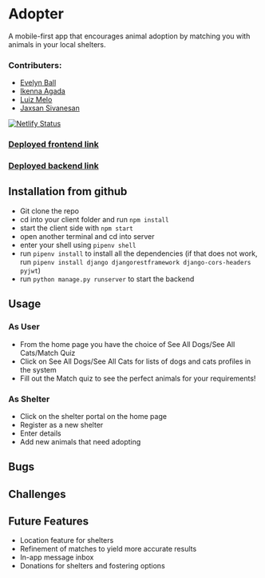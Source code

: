 # Adopter
A mobile-first app that encourages animal adoption by matching you with animals in your local shelters.

### Contributers:
- [Evelyn Ball](https://github.com/evelyn516)
- [Ikenna Agada](https://github.com/ikenna98) 
- [Luiz Melo](https://github.com/LuizWebDev)
- [Jaxsan Sivanesan](https://github.com/Jaxsan2206)

[![Netlify Status](https://api.netlify.com/api/v1/badges/2b9211c2-ca7f-4707-866e-d465606e9fbd/deploy-status)](https://app.netlify.com/sites/adopters-lap4/deploys)

### [Deployed frontend link](https://adopters-lap4.netlify.app/)

### [Deployed backend link](https://adopter-lap4.herokuapp.com/)

## Installation from github
* Git clone the repo
* cd into your client folder and run `npm install`
* start the client side with `npm start`
* open another terminal and cd into server
* enter your shell using `pipenv shell` 
* run `pipenv install` to install all the dependencies (if that does not work, run `pipenv install django djangorestframework django-cors-headers pyjwt`)
* run `python manage.py runserver` to start the backend 

## Usage
### As User
* From the home page you have the choice of See All Dogs/See All Cats/Match Quiz
* Click on See All Dogs/See All Cats for lists of dogs and cats profiles in the system
* Fill out the Match quiz to see the perfect animals for your requirements!

### As Shelter
* Click on the shelter portal on the home page
* Register as a new shelter
* Enter details
* Add new animals that need adopting

## Bugs

## Challenges

## Future Features
- Location feature for shelters
- Refinement of matches to yield more accurate results
- In-app message inbox
- Donations for shelters and fostering options
